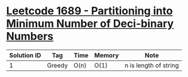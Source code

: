 # [Leetcode 1689 - Partitioning into Minimum Number of Deci-binary Numbers](https://leetcode.com/problems/partitioning-into-minimum-number-of-deci-binary-numbers/)

| Solution ID | Tag | Time | Memory | Note |
| ----------- | --- | ---- | ------ | ---- |
| 1 | Greedy | O(n) | O(1) | n is length of string |